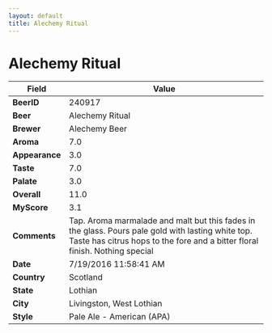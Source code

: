 ```yaml
---
layout: default
title: Alechemy Ritual
---
```


# Alechemy Ritual

| Field         | Value     |
|---------------|-----------|
| **BeerID** | 240917 |
| **Beer** | Alechemy Ritual |
| **Brewer** | Alechemy Beer |
| **Aroma** | 7.0 |
| **Appearance** | 3.0 |
| **Taste** | 7.0 |
| **Palate** | 3.0 |
| **Overall** | 11.0 |
| **MyScore** | 3.1 |
| **Comments** | Tap. Aroma marmalade and malt but this fades in the glass. Pours pale gold with lasting white top. Taste has citrus hops to the fore and a bitter floral finish. Nothing special  |
| **Date** | 7/19/2016 11:58:41 AM |
| **Country** | Scotland |
| **State** | Lothian |
| **City** | Livingston, West Lothian |
| **Style** | Pale Ale - American (APA) |
